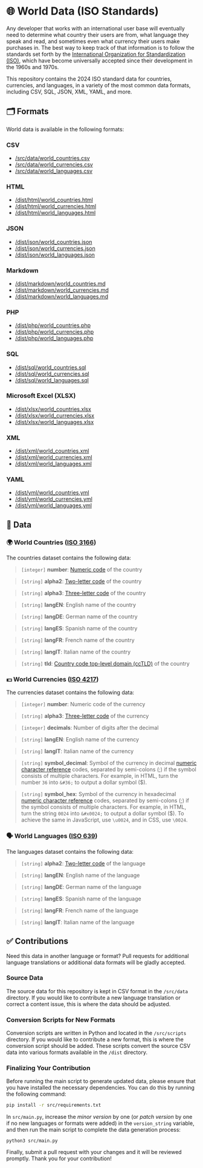 🌐 World Data (ISO Standards)
=======================================

Any developer that works with an international user base will eventually need to determine what country their users are from, what language they speak and read, and sometimes even what currency their users make purchases in. The best way to keep track of that information is to follow the standards set forth by the [International Organization for Standardization (ISO)](http://www.iso.org/), which have become universally accepted since their development in the 1960s and 1970s.

This repository contains the 2024 ISO standard data for countries, currencies, and languages, in a variety of the most common data formats, including CSV, SQL, JSON, XML, YAML, and more.

🗂️ Formats
----------

World data is available in the following formats:

### CSV

- [/src/data/world_countries.csv](https://github.com/ccmars/world-data/blob/master/src/data/world_countries.csv)
- [/src/data/world_currencies.csv](https://github.com/ccmars/world-data/blob/master/src/data/world_currencies.csv)
- [/src/data/world_languages.csv](https://github.com/ccmars/world-data/blob/master/src/data/world_languages.csv)

### HTML

- [/dist/html/world_countries.html](https://github.com/ccmars/world-data/blob/master/dist/html/world_countries.html)
- [/dist/html/world_currencies.html](https://github.com/ccmars/world-data/blob/master/dist/html/world_currencies.html)
- [/dist/html/world_languages.html](https://github.com/ccmars/world-data/blob/master/dist/html/world_languages.html)

### JSON

- [/dist/json/world_countries.json](https://github.com/ccmars/world-data/blob/master/dist/json/world_countries.json)
- [/dist/json/world_currencies.json](https://github.com/ccmars/world-data/blob/master/dist/json/world_currencies.json)
- [/dist/json/world_languages.json](https://github.com/ccmars/world-data/blob/master/dist/json/world_languages.json)

### Markdown

- [/dist/markdown/world_countries.md](https://github.com/ccmars/world-data/blob/master/dist/markdown/world_countries.md)
- [/dist/markdown/world_currencies.md](https://github.com/ccmars/world-data/blob/master/dist/markdown/world_currencies.md)
- [/dist/markdown/world_languages.md](https://github.com/ccmars/world-data/blob/master/dist/markdown/world_languages.md)

### PHP

- [/dist/php/world_countries.php](https://github.com/ccmars/world-data/blob/master/dist/php/world_countries.php)
- [/dist/php/world_currencies.php](https://github.com/ccmars/world-data/blob/master/dist/php/world_currencies.php)
- [/dist/php/world_languages.php](https://github.com/ccmars/world-data/blob/master/dist/php/world_languages.php)

### SQL

- [/dist/sql/world_countries.sql](https://github.com/ccmars/world-data/blob/master/dist/sql/world_countries.sql)
- [/dist/sql/world_currencies.sql](https://github.com/ccmars/world-data/blob/master/dist/sql/world_currencies.sql)
- [/dist/sql/world_languages.sql](https://github.com/ccmars/world-data/blob/master/dist/sql/world_languages.sql)

### Microsoft Excel (XLSX)

- [/dist/xlsx/world_countries.xlsx](https://github.com/ccmars/world-data/blob/master/dist/xlsx/world_countries.xlsx)
- [/dist/xlsx/world_currencies.xlsx](https://github.com/ccmars/world-data/blob/master/dist/xlsx/world_currencies.xlsx)
- [/dist/xlsx/world_languages.xlsx](https://github.com/ccmars/world-data/blob/master/dist/xlsx/world_languages.xlsx)

### XML

- [/dist/xml/world_countries.xml](https://github.com/ccmars/world-data/blob/master/dist/xml/world_countries.xml)
- [/dist/xml/world_currencies.xml](https://github.com/ccmars/world-data/blob/master/dist/xml/world_currencies.xml)
- [/dist/xml/world_languages.xml](https://github.com/ccmars/world-data/blob/master/dist/xml/world_languages.xml)

### YAML

- [/dist/yml/world_countries.yml](https://github.com/ccmars/world-data/blob/master/dist/yml/world_countries.yml)
- [/dist/yml/world_currencies.yml](https://github.com/ccmars/world-data/blob/master/dist/yml/world_currencies.yml)
- [/dist/yml/world_languages.yml](https://github.com/ccmars/world-data/blob/master/dist/yml/world_languages.yml)

💽 Data
-------

### 🌍 World Countries ([ISO 3166](http://www.iso.org/iso/home/standards/country_codes.htm))

The countries dataset contains the following data:

> `[integer]` **number**: [Numeric code](https://en.wikipedia.org/wiki/ISO_3166-1_numeric) of the country

> `[string]` **alpha2**: [Two-letter code](https://en.wikipedia.org/wiki/ISO_3166-1_alpha-2) of the country

> `[string]` **alpha3**: [Three-letter code](https://en.wikipedia.org/wiki/ISO_3166-1_alpha-3) of the country

> `[string]` **langEN**: English name of the country

> `[string]` **langDE**: German name of the country

> `[string]` **langES**: Spanish name of the country

> `[string]` **langFR**: French name of the country

> `[string]` **langIT**: Italian name of the country

> `[string]` **tld**: [Country code top-level domain (ccTLD)](https://en.wikipedia.org/wiki/Country_code_top-level_domain) of the country

### 💵 World Currencies ([ISO 4217](http://www.iso.org/iso/home/standards/currency_codes.htm))

The currencies dataset contains the following data:

> `[integer]` **number**: Numeric code of the currency

> `[string]` **alpha3**: [Three-letter code](https://en.wikipedia.org/wiki/ISO_4217) of the currency

> `[integer]` **decimals**: Number of digits after the decimal

> `[string]` **langEN**: English name of the currency

> `[string]` **langIT**: Italian name of the currency

> `[string]` **symbol_decimal**: Symbol of the currency in decimal [numeric character reference](https://en.wikipedia.org/wiki/Numeric_character_reference) codes, separated by semi-colons (;) if the symbol consists of multiple characters. For example, in HTML, turn the number `36` into `&#36;` to output a dollar symbol ($).

> `[string]` **symbol_hex**: Symbol of the currency in hexadecimal [numeric character reference](https://en.wikipedia.org/wiki/Numeric_character_reference) codes, separated by semi-colons (;) if the symbol consists of multiple characters. For example, in HTML, turn the string `0024` into `&#x0024;` to output a dollar symbol ($). To achieve the same in JavaScript, use `\u0024`, and in CSS, use `\0024`.

### 🗣️ World Languages ([ISO 639](http://www.iso.org/iso/home/standards/language_codes.htm))

The languages dataset contains the following data:

> `[string]` **alpha2**: [Two-letter code](https://en.wikipedia.org/wiki/ISO_639-1) of the language

> `[string]` **langEN**: English name of the language

> `[string]` **langDE**: German name of the language

> `[string]` **langES**: Spanish name of the language

> `[string]` **langFR**: French name of the language

> `[string]` **langIT**: Italian name of the language

✅ Contributions
----------------

Need this data in another language or format? Pull requests for additional language translations or additional data formats will be gladly accepted.

### Source Data

The source data for this repository is kept in CSV format in the `/src/data` directory. If you would like to contribute a new language translation or correct a content issue, this is where the data should be adjusted.

### Conversion Scripts for New Formats

Conversion scripts are written in Python and located in the `/src/scripts` directory. If you would like to contribute a new format, this is where the conversion script should be added. These scripts convert the source CSV data into various formats available in the `/dist` directory. 

### Finalizing Your Contribution

Before running the main script to generate updated data, please ensure that you have installed the necessary dependencies. You can do this by running the following command:

```bash
pip install -r src/requirements.txt
```

In `src/main.py`, increase the *minor version* by one (or *patch version* by one if no new languages or formats were added) in the `version_string` variable, and then run the main script to complete the data generation process:

```bash:
python3 src/main.py
```

Finally, submit a pull request with your changes and it will be reviewed promptly. Thank you for your contribution!